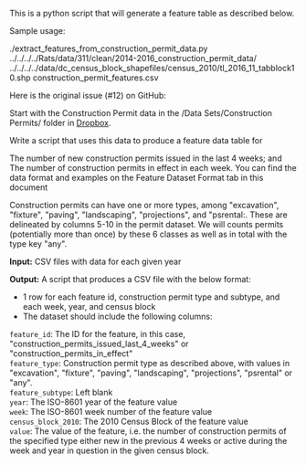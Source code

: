 This is a python script that will generate a feature table as described below.

Sample usage:

./extract_features_from_construction_permit_data.py ../../../../Rats/data/311/clean/2014-2016_construction_permit_data/ ../../../../data/dc_census_block_shapefiles/census_2010/tl_2016_11_tabblock10.shp construction_permit_features.csv

Here is the original issue (#12) on GitHub:

Start with the Construction Permit data in the /Data Sets/Construction Permits/ folder in [Dropbox](https://www.dropbox.com/sh/a1ucls1dwytc22k/AAAd4WCuGdtm6qy3dKyoQRsoa?dl=0).

Write a script that uses this data to produce a feature data table for

The number of new construction permits issued in the last 4 weeks; and
The number of construction permits in effect in each week.
You can find the data format and examples on the Feature Dataset Format tab in this document

Construction permits can have one or more types, among "excavation", "fixture", "paving", "landscaping", "projections", and "psrental:. These are delineated by columns 5-10 in the permit dataset. We will counts permits (potentially more than once) by these 6 classes as well as in total with the type key "any".

**Input:**
CSV files with data for each given year

**Output:**
A script that produces a CSV file with the below format:

- 1 row for each feature id, construction permit type and subtype, and each week, year, and census block
- The dataset should include the following columns:

`feature_id`: The ID for the feature, in this case, "construction_permits_issued_last_4_weeks" or "construction_permits_in_effect"  
`feature_type`: Construction permit type as described above, with values in "excavation", "fixture", "paving", "landscaping", "projections", "psrental" or "any".  
`feature_subtype`: Left blank  
`year`: The ISO-8601 year of the feature value  
`week`: The ISO-8601 week number of the feature value  
`census_block_2010`: The 2010 Census Block of the feature value  
`value`: The value of the feature, i.e. the number of construction permits of the specified type either new in the previous 4 weeks or active during the week and year in question in the given census block.  
